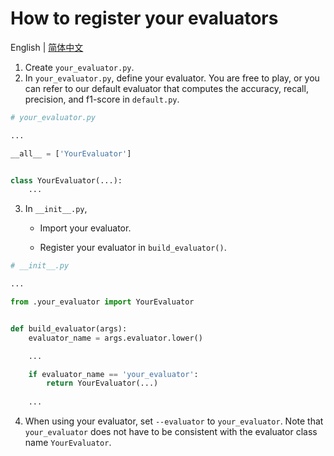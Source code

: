 # How to register your evaluators

English | [简体中文](README_zh-CN.md)

1. Create `your_evaluator.py`.
2. In `your_evaluator.py`, define your evaluator. You are free to play, or you can refer to our default evaluator that
   computes the accuracy, recall, precision, and f1-score in `default.py`.

```python
# your_evaluator.py

...

__all__ = ['YourEvaluator']


class YourEvaluator(...):
    ...
```

3. In `__init__.py`,

    - Import your evaluator.

    - Register your evaluator in `build_evaluator()`.

```python
# __init__.py

...

from .your_evaluator import YourEvaluator


def build_evaluator(args):
    evaluator_name = args.evaluator.lower()

    ...

    if evaluator_name == 'your_evaluator':
        return YourEvaluator(...)
    
    ...
```

4. When using your evaluator, set `--evaluator` to `your_evaluator`. Note that `your_evaluator` does not have to be
   consistent with the evaluator class name `YourEvaluator`.